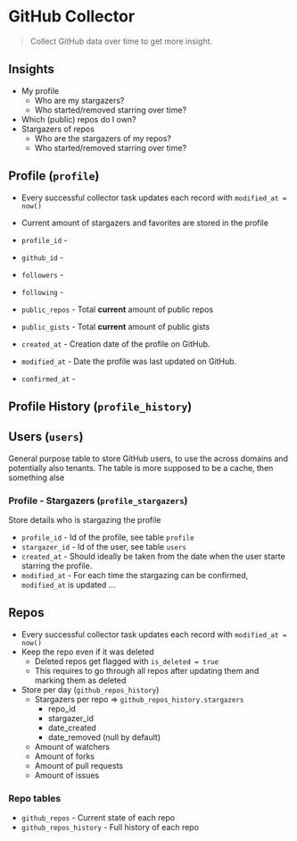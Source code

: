 # GitHub Collector

> Collect GitHub data over time to get more insight.

## Insights

- My profile
    - Who are my stargazers?
    - Who started/removed starring over time?
- Which (public) repos do I own?
- Stargazers of repos
    - Who are the stargazers of my repos?
    - Who started/removed starring over time?

## Profile (`profile`)
- Every successful collector task updates each record with `modified_at = now()`
- Current amount of stargazers and favorites are stored in the profile

- `profile_id` - 
- `github_id` - 
- `followers` - 
- `following` - 
- `public_repos` - Total **current** amount of public repos
- `public_gists` - Total **current** amount of public gists
- `created_at` - Creation date of the profile on GitHub.
- `modified_at` - Date the profile was last updated on GitHub.
- `confirmed_at` - 

## Profile History (`profile_history`)


## Users (`users`)
General purpose table to store GitHub users, to use the across domains and potentially also tenants.
The table is more supposed to be a cache, then something alse

### Profile - Stargazers (`profile_stargazers`)
Store details who is stargazing the profile

- `profile_id` - Id of the profile, see table `profile`
- `stargazer_id` - Id of the user, see table `users`
- `created_at` - Should ideally be taken from the date when the user starte starring the profile.
- `modified_at` - For each time the stargazing can be confirmed, `modified_at` is updated ...
    
## Repos

- Every successful collector task updates each record with `modified_at = now()`
- Keep the repo even if it was deleted
    - Deleted repos get flagged with `is_deleted = true`
    - This requires to go through all repos after updating them and marking them as deleted
- Store per day (`github_repos_history`)
    - Stargazers per repo => `github_repos_history.stargazers`
        - repo_id
        - stargazer_id
        - date_created
        - date_removed (null by default)
    - Amount of watchers
    - Amount of forks
    - Amount of pull requests
    - Amount of issues

### Repo tables

- `github_repos` - Current state of each repo
- `github_repos_history` - Full history of each repo
